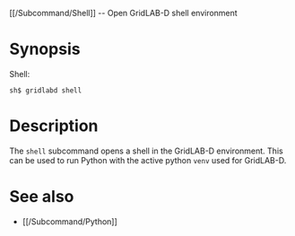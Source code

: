 [[/Subcommand/Shell]] -- Open GridLAB-D shell environment

# Synopsis

Shell:

~~~
sh$ gridlabd shell
~~~

# Description

The `shell` subcommand opens a shell in the GridLAB-D environment. This can be used to run Python with the active python `venv` used for GridLAB-D.

# See also

* [[/Subcommand/Python]]
